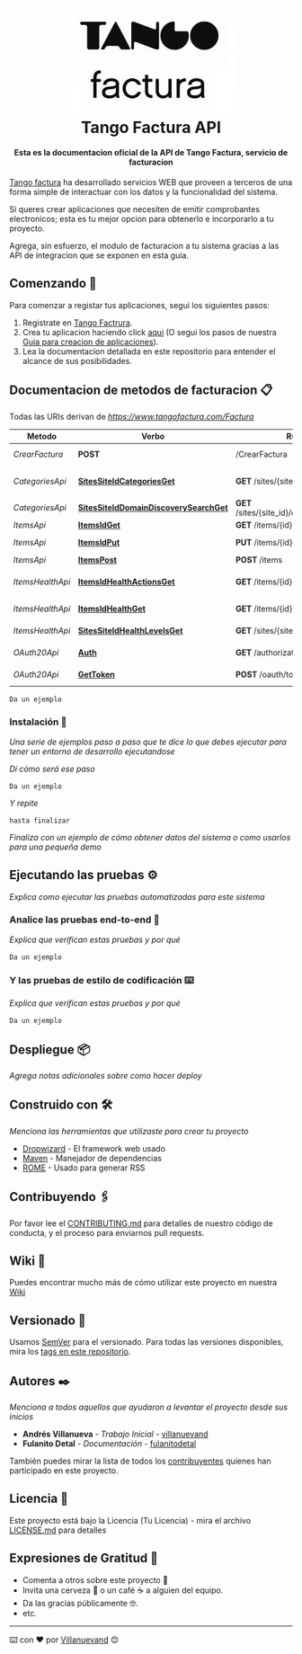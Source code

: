 <h1 align="center">
  <a href=https://www.tangofactura.com/Help>
    <img src="/Imagenes/logo.jpg" alt="Tango Factura Developers" width="300"></a>
  </a>
  <br>
  Tango Factura API
  <br>
</h1>

<h4 align="center">Esta es la documentacion oficial de la API de Tango Factura, servicio de facturacion</h4>

<a name="introduccion"></a>
[Tango factura](http://www.tangofactura.com) ha desarrollado servicios WEB que proveen a terceros de una forma simple de interactuar con los datos y la funcionalidad del sistema.

Si queres crear aplicaciones que necesiten de emitir comprobantes electronicos; esta es tu mejor opcion para obtenerlo e incorporarlo a tu proyecto.

Agrega, sin esfuerzo, el modulo de facturacion a tu sistema gracias a las API de integracion que se exponen en esta guia.

<a name="comenzando"></a>

## Comenzando 🚀

Para comenzar a registar tus aplicaciones, segui los siguientes pasos:

<ol>
    <li>Registrate en <a href="http://www.tangofactura.com">Tango Factrura</a>.</li>
    <li>Crea tu aplicacion haciendo click <a href="https://www.tangofactura.com/PGR/Aplicaciones">aqui</a> (O segui los pasos de nuestra <a href="./Guias/CreacionDeAplicaciones.md">Guia para creacion de aplicaciones</a>).</li> 
    <li>Lea la documentacion detallada en este repositorio para entender el alcance de sus posibilidades.</li> 
</ol>

<a name="facturacion"></a>

## Documentacion de metodos de facturacion 📋

Todas las URIs derivan de *https://www.tangofactura.com/Factura*

<!--
    poner en metodo el hipervinculo al documento del metodo
    en verbo va el verbo del HTTP Request
    en ruta va la tura del request
    descripcion lo que hace el metodo
-->

| Metodo           | Verbo                                                                                                | Ruta request                                     | Descripcion                       |
| ---------------- | ---------------------------------------------------------------------------------------------------- | ------------------------------------------------ | --------------------------------- |
| _CrearFactura_   | **POST**                                                                                             | /CrearFactura                                    | Crea una factura.                 |
| _CategoriesApi_  | [**SitesSiteIdCategoriesGet**](docs/CategoriesApi.md#sitessiteidcategoriesget)                       | **GET** /sites/{site_id}/categories              | Return a categories by site.      |
| _CategoriesApi_  | [**SitesSiteIdDomainDiscoverySearchGet**](docs/CategoriesApi.md#sitessiteiddomaindiscoverysearchget) | **GET** /sites/{site_id}/domain_discovery/search | Predictor                         |
| _ItemsApi_       | [**ItemsIdGet**](docs/ItemsApi.md#itemsidget)                                                        | **GET** /items/{id}                              | Return a Item.                    |
| _ItemsApi_       | [**ItemsIdPut**](docs/ItemsApi.md#itemsidput)                                                        | **PUT** /items/{id}                              | Update a Item.                    |
| _ItemsApi_       | [**ItemsPost**](docs/ItemsApi.md#itemspost)                                                          | **POST** /items                                  | Create a Item.                    |
| _ItemsHealthApi_ | [**ItemsIdHealthActionsGet**](docs/ItemsHealthApi.md#itemsidhealthactionsget)                        | **GET** /items/{id}/health/actions               | Return item health actions by id. |
| _ItemsHealthApi_ | [**ItemsIdHealthGet**](docs/ItemsHealthApi.md#itemsidhealthget)                                      | **GET** /items/{id}/health                       | Return health by id.              |
| _ItemsHealthApi_ | [**SitesSiteIdHealthLevelsGet**](docs/ItemsHealthApi.md#sitessiteidhealthlevelsget)                  | **GET** /sites/{site_id}/health_levels           | Return health levels.             |
| _OAuth20Api_     | [**Auth**](docs/OAuth20Api.md#auth)                                                                  | **GET** /authorization                           | Authentication Endpoint           |
| _OAuth20Api_     | [**GetToken**](docs/OAuth20Api.md#gettoken)                                                          | **POST** /oauth/token                            | Request Access Token              |

```
Da un ejemplo
```

### Instalación 🔧

_Una serie de ejemplos paso a paso que te dice lo que debes ejecutar para tener un entorno de desarrollo ejecutandose_

_Dí cómo será ese paso_

```
Da un ejemplo
```

_Y repite_

```
hasta finalizar
```

_Finaliza con un ejemplo de cómo obtener datos del sistema o como usarlos para una pequeña demo_

## Ejecutando las pruebas ⚙️

_Explica como ejecutar las pruebas automatizadas para este sistema_

### Analice las pruebas end-to-end 🔩

_Explica que verifican estas pruebas y por qué_

```
Da un ejemplo
```

### Y las pruebas de estilo de codificación ⌨️

_Explica que verifican estas pruebas y por qué_

```
Da un ejemplo
```

## Despliegue 📦

_Agrega notas adicionales sobre como hacer deploy_

## Construido con 🛠️

_Menciona las herramientas que utilizaste para crear tu proyecto_

- [Dropwizard](http://www.dropwizard.io/1.0.2/docs/) - El framework web usado
- [Maven](https://maven.apache.org/) - Manejador de dependencias
- [ROME](https://rometools.github.io/rome/) - Usado para generar RSS

## Contribuyendo 🖇️

Por favor lee el [CONTRIBUTING.md](https://gist.github.com/villanuevand/xxxxxx) para detalles de nuestro código de conducta, y el proceso para enviarnos pull requests.

## Wiki 📖

Puedes encontrar mucho más de cómo utilizar este proyecto en nuestra [Wiki](https://github.com/tu/proyecto/wiki)

## Versionado 📌

Usamos [SemVer](http://semver.org/) para el versionado. Para todas las versiones disponibles, mira los [tags en este repositorio](https://github.com/tu/proyecto/tags).

## Autores ✒️

_Menciona a todos aquellos que ayudaron a levantar el proyecto desde sus inicios_

- **Andrés Villanueva** - _Trabajo Inicial_ - [villanuevand](https://github.com/villanuevand)
- **Fulanito Detal** - _Documentación_ - [fulanitodetal](#fulanito-de-tal)

También puedes mirar la lista de todos los [contribuyentes](https://github.com/your/project/contributors) quíenes han participado en este proyecto.

## Licencia 📄

Este proyecto está bajo la Licencia (Tu Licencia) - mira el archivo [LICENSE.md](LICENSE.md) para detalles

## Expresiones de Gratitud 🎁

- Comenta a otros sobre este proyecto 📢
- Invita una cerveza 🍺 o un café ☕ a alguien del equipo.
- Da las gracias públicamente 🤓.
- etc.

---

⌨️ con ❤️ por [Villanuevand](https://github.com/Villanuevand) 😊
